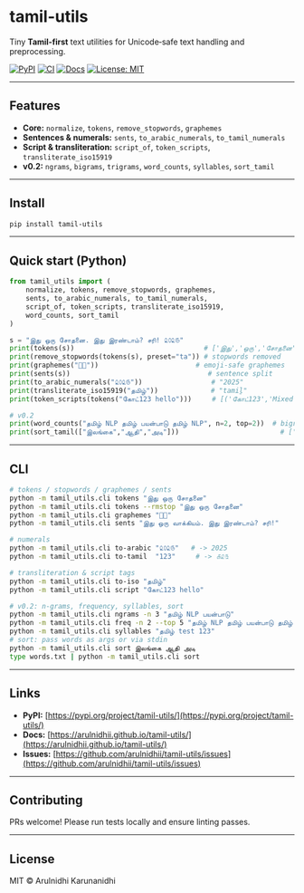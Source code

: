 # tamil-utils

Tiny **Tamil‑first** text utilities for Unicode‑safe text handling and preprocessing.

[![PyPI](https://img.shields.io/pypi/v/tamil-utils.svg)](https://pypi.org/project/tamil-utils/)
[![CI](https://github.com/arulnidhii/tamil-utils/actions/workflows/ci.yml/badge.svg)](https://github.com/arulnidhii/tamil-utils/actions/workflows/ci.yml)
[![Docs](https://img.shields.io/badge/docs-mkdocs--material-blue)](https://arulnidhii.github.io/tamil-utils/)
[![License: MIT](https://img.shields.io/badge/license-MIT-green.svg)](LICENSE)

---

## Features

* **Core:** `normalize`, `tokens`, `remove_stopwords`, `graphemes`
* **Sentences & numerals:** `sents`, `to_arabic_numerals`, `to_tamil_numerals`
* **Script & transliteration:** `script_of`, `token_scripts`, `transliterate_iso15919`
* **v0.2:** `ngrams`, `bigrams`, `trigrams`, `word_counts`, `syllables`, `sort_tamil`

---

## Install

```bash
pip install tamil-utils
```

---

## Quick start (Python)

```python
from tamil_utils import (
    normalize, tokens, remove_stopwords, graphemes,
    sents, to_arabic_numerals, to_tamil_numerals,
    script_of, token_scripts, transliterate_iso15919,
    word_counts, sort_tamil
)

s = "இது ஒரு சோதனை. இது இரண்டாம்? சரி! ௨௦௨௫"
print(tokens(s))                                # ['இது','ஒரு','சோதனை','இது','இரண்டாம்','சரி','௨௦௨௫']
print(remove_stopwords(tokens(s), preset="ta")) # stopwords removed
print(graphemes("👩‍🚀"))                        # emoji‑safe graphemes
print(sents(s))                                  # sentence split
print(to_arabic_numerals("௨௦௨௫"))                 # "2025"
print(transliterate_iso15919("தமிழ்"))             # "tamiḻ"
print(token_scripts(tokens("கோட்123 hello")))     # [('கோட்123','Mixed'), ('hello','Latin')]

# v0.2
print(word_counts("தமிழ் NLP தமிழ் பயன்பாடு தமிழ் NLP", n=2, top=2))  # bigram freq
print(sort_tamil(["இலங்கை","ஆதி","அடி"]))                         # ['அடி','ஆதி','இலங்கை']
```

---

## CLI

```bash
# tokens / stopwords / graphemes / sents
python -m tamil_utils.cli tokens "இது ஒரு சோதனை"
python -m tamil_utils.cli tokens --rmstop "இது ஒரு சோதனை"
python -m tamil_utils.cli graphemes "👩‍🚀"
python -m tamil_utils.cli sents "இது ஒரு வாக்கியம். இது இரண்டாம்? சரி!"

# numerals
python -m tamil_utils.cli to-arabic "௨௦௨௫"   # -> 2025
python -m tamil_utils.cli to-tamil  "123"     # -> ௧௨௩

# transliteration & script tags
python -m tamil_utils.cli to-iso "தமிழ்"
python -m tamil_utils.cli script "கோட்123 hello"

# v0.2: n‑grams, frequency, syllables, sort
python -m tamil_utils.cli ngrams -n 3 "தமிழ் NLP பயன்பாடு"
python -m tamil_utils.cli freq -n 2 --top 5 "தமிழ் NLP தமிழ் பயன்பாடு தமிழ் NLP"
python -m tamil_utils.cli syllables "தமிழ் test 123"
# sort: pass words as args or via stdin
python -m tamil_utils.cli sort இலங்கை ஆதி அடி
type words.txt | python -m tamil_utils.cli sort
```

---

## Links

* **PyPI:** [https://pypi.org/project/tamil-utils/](https://pypi.org/project/tamil-utils/)
* **Docs:** [https://arulnidhii.github.io/tamil-utils/](https://arulnidhii.github.io/tamil-utils/)
* **Issues:** [https://github.com/arulnidhii/tamil-utils/issues](https://github.com/arulnidhii/tamil-utils/issues)

---

## Contributing

PRs welcome! Please run tests locally and ensure linting passes.

---

## License

MIT © Arulnidhi Karunanidhi
